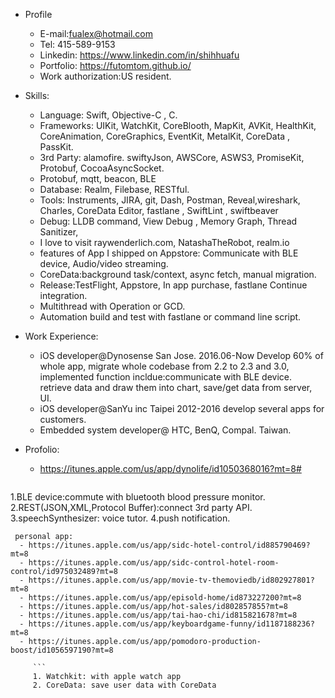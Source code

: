 * Profile
	* E-mail:fualex@hotmail.com 
 	* Tel: 415-589-9153  
 	* Linkedin: https://www.linkedin.com/in/shihhuafu  
 	* Portfolio: https://futomtom.github.io/ 
	* Work authorization:US resident. 

 
* Skills: 
    * Language: Swift, Objective-C , C.
    * Frameworks: UIKit, WatchKit, CoreBlooth, MapKit, AVKit, HealthKit, CoreAnimation, CoreGraphics, EventKit, MetalKit, CoreData , PassKit.  
    * 3rd Party: alamofire. swiftyJson, AWSCore, ASWS3, PromiseKit, Protobuf, CocoaAsyncSocket.
    * Protobuf, mqtt, beacon, BLE 
    * Database: Realm, Filebase, RESTful. 
    * Tools: Instruments, JIRA, git, Dash, Postman, Reveal,wireshark, Charles, CoreData Editor, fastlane , SwiftLint , swiftbeaver
    * Debug: LLDB command, View Debug , Memory Graph, Thread Sanitizer, 
    * I love to visit raywenderlich.com, NatashaTheRobot, realm.io
	* features of App I shipped on Appstore: Communicate with BLE device, Audio/video streaming.  
	* CoreData:background task/context, async fetch, manual migration.    
	* Release:TestFlight, Appstore, In app purchase, fastlane Continue integration. 
	* Multithread with Operation or GCD. 
	* Automation build and test with fastlane or command line script. 
	

* Work Experience:
   * iOS developer@Dynosense San Jose.  2016.06-Now 
     Develop 60% of whole app, migrate whole codebase from 2.2 to 2.3 and 3.0, implemented function incldue:communicate with BLE device.
     retrieve data and draw them into chart, save/get data from server, UI.  
   * iOS developer@SanYu inc Taipei 2012-2016 develop several apps for customers.  
   * Embedded system developer@ HTC, BenQ, Compal. Taiwan. 

* Profolio:  
   - https://itunes.apple.com/us/app/dynolife/id1050368016?mt=8#
   ```
1.BLE device:commute with bluetooth blood pressure monitor.    
2.REST(JSON,XML,Protocol Buffer):connect 3rd party API. 
3.speechSynthesizer: voice tutor. 
4.push notification. 
```
 personal app:    
  - https://itunes.apple.com/us/app/sidc-hotel-control/id885790469?mt=8
  - https://itunes.apple.com/us/app/sidc-control-hotel-room-control/id975032489?mt=8
  - https://itunes.apple.com/us/app/movie-tv-themoviedb/id802927801?mt=8
  - https://itunes.apple.com/us/app/episold-home/id873227200?mt=8
  - https://itunes.apple.com/us/app/hot-sales/id802857855?mt=8
  - https://itunes.apple.com/us/app/tai-hao-chi/id815821678?mt=8
  - https://itunes.apple.com/us/app/keyboardgame-funny/id1187188236?mt=8
  - https://itunes.apple.com/us/app/pomodoro-production-boost/id1056597190?mt=8
 
     ```
     1. Watchkit: with apple watch app
     2. CoreData: save user data with CoreData
```




 